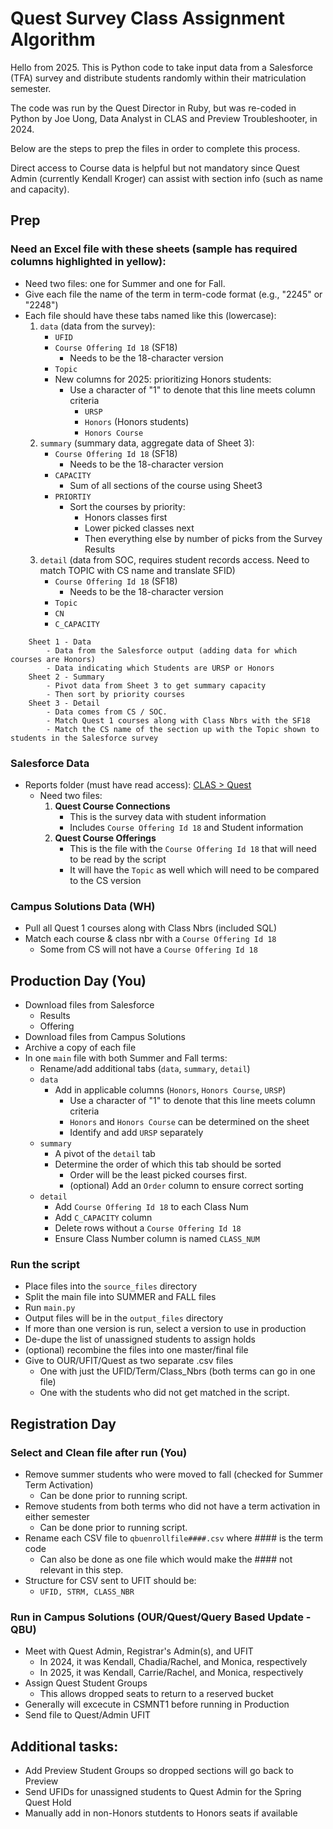 # Quest Survey Class Assignment Algorithm
Hello from 2025. This is Python code to take input data from a Salesforce (TFA) survey and distribute students randomly within their matriculation semester.

The code was run by the Quest Director in Ruby, but was re-coded in Python by Joe Uong, Data Analyst in CLAS and Preview Troubleshooter, in 2024. 

Below are the steps to prep the files in order to complete this process. 

Direct access to Course data is helpful but not mandatory since Quest Admin (currently Kendall Kroger) can assist with section info (such as name and capacity).

## Prep
### Need an Excel file with these sheets (sample has required columns highlighted in yellow):
- Need two files: one for Summer and one for Fall. 
- Give each file the name of the term in term-code format (e.g., "2245" or "2248")
- Each file should have these tabs named like this (lowercase):
    1. `data` (data from the survey):
        - `UFID`
        - `Course Offering Id 18` (SF18)
            - Needs to be the 18-character version
        - `Topic`
        - New columns for 2025: prioritizing Honors students:
            - Use a character of "1" to denote that this line meets column criteria
                - `URSP`
                - `Honors` (Honors students)
                - `Honors Course`
    2. `summary` (summary data, aggregate data of Sheet 3): 
        - `Course Offering Id 18` (SF18)
            - Needs to be the 18-character version
        - `CAPACITY`
            - Sum of all sections of the course using Sheet3
        - `PRIORTIY`
            - Sort the courses by priority:
                - Honors classes first
                - Lower picked classes next
                - Then everything else by number of picks from the Survey Results
    3. `detail` (data from SOC, requires student records access. Need to match TOPIC with CS name and translate SFID)
        - `Course Offering Id 18` (SF18)
            - Needs to be the 18-character version
        - `Topic`
        - `CN`
        - `C_CAPACITY`
```    
    Sheet 1 - Data
        - Data from the Salesforce output (adding data for which courses are Honors)
        - Data indicating which Students are URSP or Honors
    Sheet 2 - Summary
        - Pivot data from Sheet 3 to get summary capacity
        - Then sort by priority courses
    Sheet 3 - Detail
        - Data comes from CS / SOC. 
        - Match Quest 1 courses along with Class Nbrs with the SF18
        - Match the CS name of the section up with the Topic shown to students in the Salesforce survey
```

### Salesforce Data
- Reports folder (must have read access): [CLAS > Quest](https://uf.lightning.force.com/lightning/r/Folder/00l4X000002nHiYQAU/view?queryScope=userFoldershttps://uf.lightning.force.com/lightning/r/Folder/00l4X000002nHiYQAU/view?queryScope=userFolders)
    - Need two files: 
        1. **Quest Course Connections** 
            - This is the survey data with student information
            - Includes `Course Offering Id 18` and Student information
        2. **Quest Course Offerings** 
            - This is the file with the `Course Offering Id 18` that will need to be read by the script
            - It will have the `Topic` as well which will need to be compared to the CS version

### Campus Solutions Data (WH)
- Pull all Quest 1 courses along with Class Nbrs (included SQL)
- Match each course & class nbr with a `Course Offering Id 18`
    - Some from CS will not have a `Course Offering Id 18`

## Production Day (You)
- Download files from Salesforce
    - Results
    - Offering
- Download files from Campus Solutions
- Archive a copy of each file
- In one `main` file with both Summer and Fall terms: 
    - Rename/add additional tabs (`data`, `summary`, `detail`)
    - `data`
        - Add in applicable columns (`Honors`, `Honors Course`, `URSP`)
            - Use a character of "1" to denote that this line meets column criteria
            - `Honors` and `Honors Course` can be determined on the sheet
            - Identify and add `URSP` separately
    - `summary`
        - A pivot of the `detail` tab
        - Determine the order of which this tab should be sorted
            - Order will be the least picked courses first.
            - (optional) Add an `Order` column to ensure correct sorting
    - `detail`
        - Add `Course Offering Id 18` to each Class Num
        - Add `C_CAPACITY` column
        - Delete rows without a `Course Offering Id 18`
        - Ensure Class Number column is named `CLASS_NUM`

### Run the script 
- Place files into the `source_files` directory
- Split the main file into SUMMER and FALL files
- Run `main.py`
- Output files will be in the `output_files` directory
- If more than one version is run, select a version to use in production
- De-dupe the list of unassigned students to assign holds
- (optional) recombine the files into one master/final file
- Give to OUR/UFIT/Quest as two separate .csv files
    - One with just the UFID/Term/Class_Nbrs (both terms can go in one file)
    - One with the students who did not get matched in the script.

## Registration Day

### Select and Clean file after run (You)
- Remove summer students who were moved to fall (checked for Summer Term Activation)
    - Can be done prior to running script. 
- Remove students from both terms who did not have a term activation in either semester
    - Can be done prior to running script. 
- Rename each CSV file to `qbuenrollfile####.csv` where #### is the term code
    - Can also be done as one file which would make the #### not relevant in this step.
- Structure for CSV sent to UFIT should be: 
    - `UFID, STRM, CLASS_NBR`

### Run in Campus Solutions (OUR/Quest/Query Based Update - QBU)
- Meet with Quest Admin, Registrar's Admin(s), and UFIT 
    - In 2024, it was Kendall, Chadia/Rachel, and Monica, respectively
    - In 2025, it was Kendall, Carrie/Rachel, and Monica, respectively
- Assign Quest Student Groups
    - This allows dropped seats to return to a reserved bucket
- Generally will excecute in CSMNT1 before running in Production
- Send file to Quest/Admin UFIT

## Additional tasks: 
- Add Preview Student Groups so dropped sections will go back to Preview
- Send UFIDs for unassigned students to Quest Admin for the Spring Quest Hold
- Manually add in non-Honors stutdents to Honors seats if available